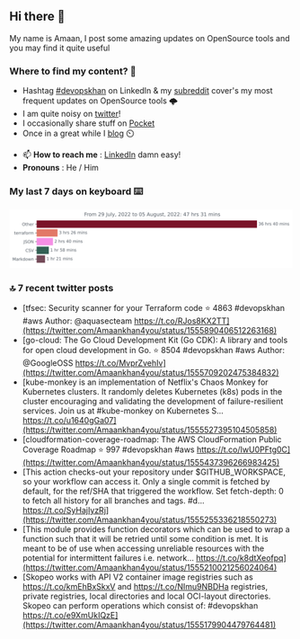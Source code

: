 <!--- [![Hits](https://hits.seeyoufarm.com/api/count/incr/badge.svg?url=https%3A%2F%2Fgithub.com%2Fakhan4u%2Fhit-counter&count_bg=%2379C83D&title_bg=%23555555&icon=&icon_color=%23E7E7E7&title=visits&edge_flat=false)](https://hits.seeyoufarm.com) --->

## Hi there 👋

My name is Amaan, I post some amazing updates on OpenSource tools and you may find it quite useful

### Where to find my content? 🤔

* Hashtag [#devopskhan](https://www.linkedin.com/feed/hashtag/devopskhan/) on LinkedIn & my [subreddit](https://www.reddit.com/r/devopskhan/) cover's my most frequent updates on OpenSource tools 🌩️
* I am quite noisy on [twitter](https://twitter.com/Amaankhan4you)!
* I occasionally share stuff on [Pocket](https://getpocket.com/@ej6g8d1dp2829A16a9Tf5d4T6bAMp3d8791rejDe86yem3bm4e14ex4fT4dluk29)
* Once in a great while I [blog](https://linuxparrot.com/) ⏲️


- 📫 **How to reach me** : [LinkedIn](https://www.linkedin.com/in/amaan-khan-linux-ninja) damn easy!
- **Pronouns** : He / Him

### My last 7 days on keyboard ⌨️

<img src="https://github.com/akhan4u/akhan4u/blob/main/images/stat.svg" alt="Amaan's Wakatime Activity!"/>

### 🔝 7 recent twitter posts
<!-- DEVDOJO:START -->
- [tfsec: Security scanner for your Terraform code
⭐️ 4863
#devopskhan #aws
Author: @aquasecteam
https://t.co/RJos8KX2TT](https://twitter.com/Amaankhan4you/status/1555890406512263168)
- [go-cloud: The Go Cloud Development Kit &lpar;Go CDK&rpar;: A library and tools for open cloud development in Go.
⭐️ 8504
#devopskhan #aws
Author: @GoogleOSS
https://t.co/MvprZvehIv](https://twitter.com/Amaankhan4you/status/1555709202475384832)
- [kube-monkey is an implementation of Netflix&#39;s Chaos Monkey for Kubernetes clusters. It randomly deletes Kubernetes &lpar;k8s&rpar; pods in the cluster encouraging and validating the development of failure-resilient services. Join us at #kube-monkey on Kubernetes S… https://t.co/u1640gGa07](https://twitter.com/Amaankhan4you/status/1555527395104505858)
- [cloudformation-coverage-roadmap: The AWS CloudFormation Public Coverage Roadmap
⭐️ 997
#devopskhan #aws
https://t.co/IwU0PFtg0C](https://twitter.com/Amaankhan4you/status/1555437396266983425)
- [This action checks-out your repository under $GITHUB_WORKSPACE, so your workflow can access it. Only a single commit is fetched by default, for the ref/SHA that triggered the workflow. Set fetch-depth: 0 to fetch all history for all branches and tags. #d… https://t.co/SyHajIyzRj](https://twitter.com/Amaankhan4you/status/1555255336218550273)
- [This module provides function decorators which can be used to wrap a function such that it will be retried until some condition is met. It is meant to be of use when accessing unreliable resources with the potential for intermittent failures i.e. network… https://t.co/k8dtXeofpq](https://twitter.com/Amaankhan4you/status/1555210021256024064)
- [Skopeo works with API V2 container image registries such as https://t.co/kmEhBxSkxV and https://t.co/NImu9NBDHa registries, private registries, local directories and local OCI-layout directories. Skopeo can perform operations which consist of: #devopskhan https://t.co/e9XmUkIQzE](https://twitter.com/Amaankhan4you/status/1555179904479764481)
<!-- DEVDOJO:END -->

<!-- ![Amaan's GitHub stats](https://github-readme-stats.vercel.app/api?username=akhan4u&count_private=true&show_icons=true&hide=contribs) -->
